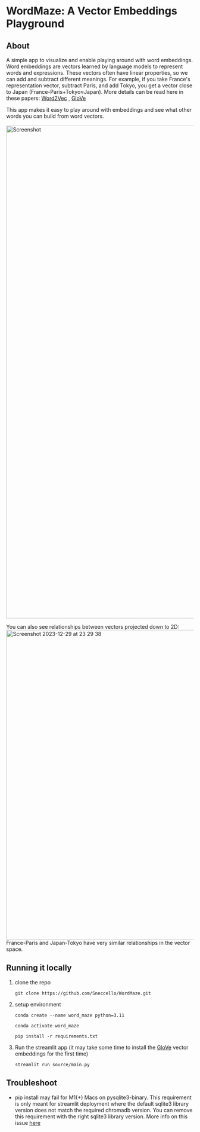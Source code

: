 # WordMaze: A Vector Embeddings Playground
## About
A simple app to visualize and enable playing around with word embeddings.
Word embeddings are vectors learned by language models to represent words and expressions.
These vectors often have linear properties, so we can add and subtract different meanings.
For example, if you take France's representation vector, subtract Paris, and add Tokyo, you get
a vector close to Japan (France-Paris+Tokyo≈Japan).
More details can be read here in these papers: [Word2Vec](https://arxiv.org/abs/1301.3781) , [GloVe](https://nlp.stanford.edu/pubs/glove.pdf)

This app makes it easy to play around with embeddings and see what other words you can build from word vectors.
<br><br>
<img width="1319" alt="Screenshot" src="https://github.com/Sneccello/WordMaze/assets/78796219/73defe10-8308-4c27-a64e-17c289e0bd7e">

You can also see relationships between vectors projected down to 2D:
<img width="829" alt="Screenshot 2023-12-29 at 23 29 38" src="https://github.com/Sneccello/WordMaze/assets/78796219/6a04071c-4231-4acc-9267-aa32e164fd3c">
France-Paris and Japan-Tokyo have very similar relationships in the vector space. 
## Running it locally

1. clone the repo

    ```git clone https://github.com/Sneccello/WordMaze.git```
2. setup environment

    ```conda create --name word_maze python=3.11```

    ```conda activate word_maze```

    ```pip install -r requirements.txt```

3. Run the streamlit app (it may take some time to install the [GloVe](https://github.com/stanfordnlp/GloVe) 
vector embeddings for the first time)

    ```streamlit run source/main.py```

## Troubleshoot
- pip install may fail for M1(+) Macs on pysqlite3-binary. This requirement is only meant for streamlit deployment 
where the default sqlite3 library version does not match the required chromadb version. You can remove this requirement
with the right sqlite3 library version. More info on this issue [here](https://discuss.streamlit.io/t/issues-with-chroma-and-sqlite/47950/3)
